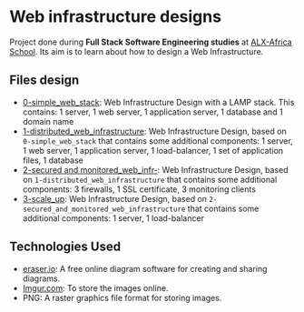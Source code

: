 # Web infrastructure designs

Project done during **Full Stack Software Engineering studies** at [ALX-Africa School](https://www.alxafrica.com/). 
Its aim is to learn about how to design a Web Infrastructure.
## Files design
- [0-simple_web_stack](0-simple_web_stack): Web Infrastructure Design with a LAMP stack. This contains: 1 server, 1 web server, 1 application server, 1 database and 1 domain name 
- [1-distributed_web_infrastructure](./1-distributed_web_infrastructure): Web Infrastructure Design, based on `0-simple_web_stack` that contains some additional components: 1 server, 1 web server, 1 application server, 1 load-balancer, 1 set of application files, 1 database 
- [2-secured and monitored_web_infr-](./2-secured_and_monitored_web_infrastructure): Web Infrastructure Design, based on `1-distributed_web_infrastructure` that contains some additional components: 3 firewalls, 1 SSL certificate, 3 monitoring clients 
- [3-scale_up](./3-scale_up): Web Infrastructure Design, based on `2-secured_and_monitored_web_infrastructure` that contains some additional components: 1 server, 1 load-balancer 

## Technologies Used

- [eraser.io](https://app.eraser.io/): A free online diagram software for creating and sharing diagrams.
- [Imgur.com](https://imgur.com/): To store the images online.
- PNG: A raster graphics file format for storing images.
